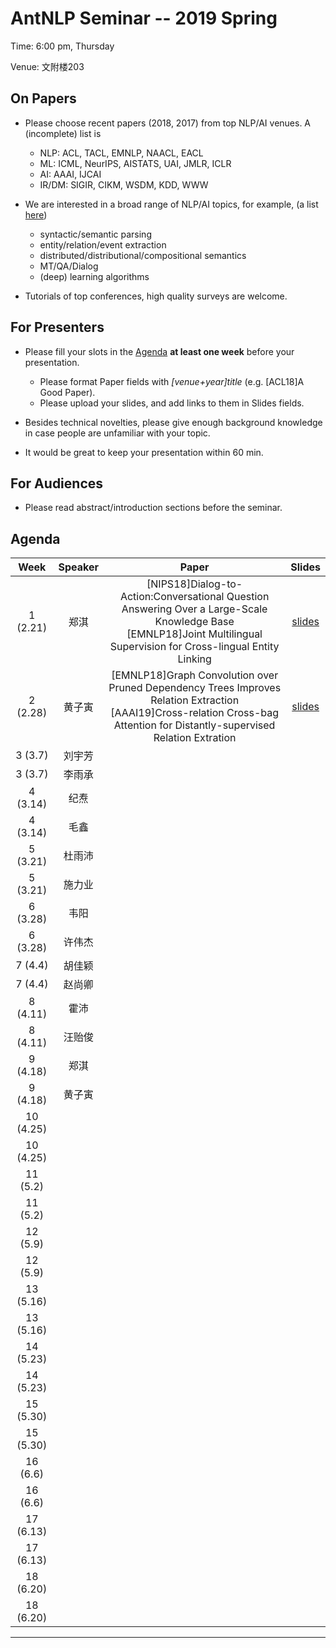 # AntNLP Seminar -- 2019 Spring

Time: 6:00 pm, Thursday

Venue: 文附楼203

## On Papers

- Please choose recent papers (2018, 2017) from top NLP/AI venues. A (incomplete) list is
  - NLP: ACL, TACL, EMNLP, NAACL, EACL
  - ML:  ICML, NeurIPS, AISTATS, UAI, JMLR, ICLR
  - AI:  AAAI, IJCAI
  - IR/DM: SIGIR, CIKM, WSDM, KDD, WWW

- We are interested in a broad range of NLP/AI topics, for example, (a list [here](https://slack-files.com/T22T1UP8Q-F726RJERH-9a39cc3d9a))

  - syntactic/semantic parsing
  - entity/relation/event extraction
  - distributed/distributional/compositional semantics
  - MT/QA/Dialog
  - (deep) learning algorithms

- Tutorials of top conferences, high quality surveys are welcome.

## For Presenters

- Please fill your slots in the [Agenda](#agenda) **at least one week** before your presentation.

  - Please format Paper fields with *[venue+year]title* (e.g. [ACL18]A Good Paper).
  - Please upload your slides, and add links to them in Slides fields.
- Besides technical novelties, please give enough background knowledge in case people are unfamiliar with your topic.
- It would be great to keep your presentation within 60 min.

## For Audiences

- Please read abstract/introduction sections before the seminar.

## Agenda

| Week | Speaker | Paper                                    |                  Slides                  |
| :--: | :-----: | :--------------------------------------: | :--------------------------------------: |
| 1 (2.21) |   郑淇  | [NIPS18]Dialog-to-Action:Conversational Question Answering Over a Large-Scale Knowledge Base<br/>[EMNLP18]Joint Multilingual Supervision for Cross-lingual Entity Linking<br/> | [slides](https://github.com/AntNLP/seminar/blob/master/2019Spring/week1/antnlp190221.pptx) |
| 2 (2.28) |   黄子寅 | [EMNLP18]Graph Convolution over Pruned Dependency Trees Improves Relation Extraction<br/>[AAAI19]Cross-relation Cross-bag Attention for Distantly-supervised Relation Extration<br/> |[slides](https://github.com/AntNLP/seminar/blob/master/2019Spring/week2/go.pptx)                           |
| 3 (3.7) | 刘宇芳 |  |  |
| 3 (3.7) | 李雨承 |  |  |
|  4 (3.14)  | 纪焘 |  |        |
| 4 (3.14) | 毛鑫 |  |        |
|  5 (3.21)  | 杜雨沛 |  |        |
|  5 (3.21)  | 施力业 |                                          |                                          |
| 6 (3.28) | 韦阳 |                                          |                                          |
|  6 (3.28)  | 许伟杰 |       |                |
|  7 (4.4)  | 胡佳颖 |                                     |                                          |
| 7 (4.4) | 赵尚卿 | | |
|  8 (4.11)  | 霍沛 |  |  |
| 8 (4.11) | 汪贻俊 |  | |
|  9 (4.18)  | 郑淇 |       |        |
| 9 (4.18) | 黄子寅 |       |        |
|  10 (4.25)  |       |   |   |
| 10 (4.25) |  |  |  |
|  11 (5.2)  |         |       |                                          |
| 11 (5.2) |         |       |  |
|  12 (5.9)  |         |       |                                          |
| 12 (5.9) |         |       | |
|  13 (5.16)  |         |       |                                          |
| 13 (5.16) |         |       | |
|  14 (5.23)  |         |       |                                          |
| 14 (5.23) |         |       | |
|  15 (5.30)  |         |       |                                          |
| 15 (5.30) |         |       | |
| 16 (6.6) |    |                       |                                          |
| 16 (6.6) |  |  | |
| 17 (6.13) |    |                |                                          |
| 17 (6.13) |  | | |
| 18 (6.20) |    |                |                                          |
| 18 (6.20) | | | |

---
